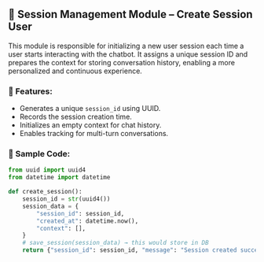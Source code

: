 ## 🧩 Session Management Module – Create Session User

This module is responsible for initializing a new user session each time a user starts interacting with the chatbot. It assigns a unique session ID and prepares the context for storing conversation history, enabling a more personalized and continuous experience.

### 🔧 Features:
- Generates a unique `session_id` using UUID.
- Records the session creation time.
- Initializes an empty context for chat history.
- Enables tracking for multi-turn conversations.

### 🧪 Sample Code:
```python
from uuid import uuid4
from datetime import datetime

def create_session():
    session_id = str(uuid4())
    session_data = {
        "session_id": session_id,
        "created_at": datetime.now(),
        "context": [],
    }
    # save_session(session_data) → this would store in DB
    return {"session_id": session_id, "message": "Session created successfully"}
